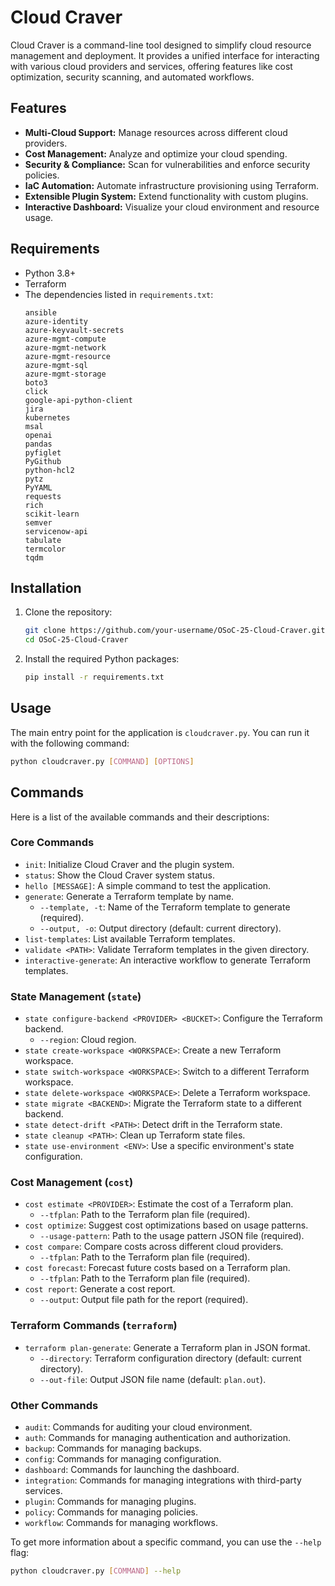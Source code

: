 # Cloud Craver

Cloud Craver is a command-line tool designed to simplify cloud resource management and deployment. It provides a unified interface for interacting with various cloud providers and services, offering features like cost optimization, security scanning, and automated workflows.

## Features

*   **Multi-Cloud Support:** Manage resources across different cloud providers.
*   **Cost Management:** Analyze and optimize your cloud spending.
*   **Security & Compliance:** Scan for vulnerabilities and enforce security policies.
*   **IaC Automation:** Automate infrastructure provisioning using Terraform.
*   **Extensible Plugin System:** Extend functionality with custom plugins.
*   **Interactive Dashboard:** Visualize your cloud environment and resource usage.

## Requirements

*   Python 3.8+
*   Terraform
*   The dependencies listed in `requirements.txt`:
    ```
    ansible
    azure-identity
    azure-keyvault-secrets
    azure-mgmt-compute
    azure-mgmt-network
    azure-mgmt-resource
    azure-mgmt-sql
    azure-mgmt-storage
    boto3
    click
    google-api-python-client
    jira
    kubernetes
    msal
    openai
    pandas
    pyfiglet
    PyGithub
    python-hcl2
    pytz
    PyYAML
    requests
    rich
    scikit-learn
    semver
    servicenow-api
    tabulate
    termcolor
    tqdm
    ```

## Installation

1.  Clone the repository:
    ```bash
    git clone https://github.com/your-username/OSoC-25-Cloud-Craver.git
    cd OSoC-25-Cloud-Craver
    ```
2.  Install the required Python packages:
    ```bash
    pip install -r requirements.txt
    ```

## Usage

The main entry point for the application is `cloudcraver.py`. You can run it with the following command:

```bash
python cloudcraver.py [COMMAND] [OPTIONS]
```

## Commands

Here is a list of the available commands and their descriptions:

### Core Commands

*   `init`: Initialize Cloud Craver and the plugin system.
*   `status`: Show the Cloud Craver system status.
*   `hello [MESSAGE]`: A simple command to test the application.
*   `generate`: Generate a Terraform template by name.
    *   `--template, -t`: Name of the Terraform template to generate (required).
    *   `--output, -o`: Output directory (default: current directory).
*   `list-templates`: List available Terraform templates.
*   `validate <PATH>`: Validate Terraform templates in the given directory.
*   `interactive-generate`: An interactive workflow to generate Terraform templates.

### State Management (`state`)

*   `state configure-backend <PROVIDER> <BUCKET>`: Configure the Terraform backend.
    *   `--region`: Cloud region.
*   `state create-workspace <WORKSPACE>`: Create a new Terraform workspace.
*   `state switch-workspace <WORKSPACE>`: Switch to a different Terraform workspace.
*   `state delete-workspace <WORKSPACE>`: Delete a Terraform workspace.
*   `state migrate <BACKEND>`: Migrate the Terraform state to a different backend.
*   `state detect-drift <PATH>`: Detect drift in the Terraform state.
*   `state cleanup <PATH>`: Clean up Terraform state files.
*   `state use-environment <ENV>`: Use a specific environment's state configuration.

### Cost Management (`cost`)

*   `cost estimate <PROVIDER>`: Estimate the cost of a Terraform plan.
    *   `--tfplan`: Path to the Terraform plan file (required).
*   `cost optimize`: Suggest cost optimizations based on usage patterns.
    *   `--usage-pattern`: Path to the usage pattern JSON file (required).
*   `cost compare`: Compare costs across different cloud providers.
    *   `--tfplan`: Path to the Terraform plan file (required).
*   `cost forecast`: Forecast future costs based on a Terraform plan.
    *   `--tfplan`: Path to the Terraform plan file (required).
*   `cost report`: Generate a cost report.
    *   `--output`: Output file path for the report (required).

### Terraform Commands (`terraform`)

*   `terraform plan-generate`: Generate a Terraform plan in JSON format.
    *   `--directory`: Terraform configuration directory (default: current directory).
    *   `--out-file`: Output JSON file name (default: `plan.out`).

### Other Commands

*   `audit`: Commands for auditing your cloud environment.
*   `auth`: Commands for managing authentication and authorization.
*   `backup`: Commands for managing backups.
*   `config`: Commands for managing configuration.
*   `dashboard`: Commands for launching the dashboard.
*   `integration`: Commands for managing integrations with third-party services.
*   `plugin`: Commands for managing plugins.
*   `policy`: Commands for managing policies.
*   `workflow`: Commands for managing workflows.

To get more information about a specific command, you can use the `--help` flag:

```bash
python cloudcraver.py [COMMAND] --help
```